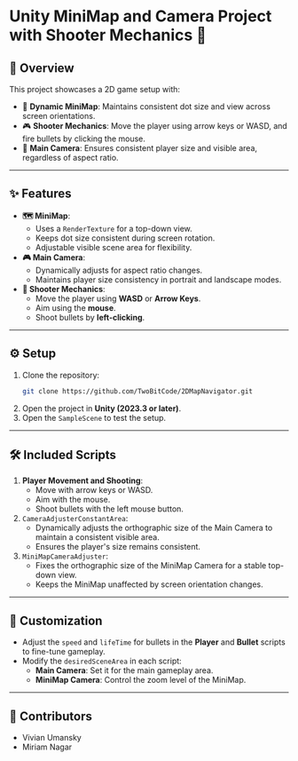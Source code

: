 # **Unity MiniMap and Camera Project with Shooter Mechanics 🚀**

## **📖 Overview**
This project showcases a 2D game setup with:
- 🎯 **Dynamic MiniMap**: Maintains consistent dot size and view across screen orientations.
- 🎮 **Shooter Mechanics**: Move the player using arrow keys or WASD, and fire bullets by clicking the mouse.
- 🎥 **Main Camera**: Ensures consistent player size and visible area, regardless of aspect ratio.

---

## **✨ Features**
- **🗺️ MiniMap**:
  - Uses a `RenderTexture` for a top-down view.
  - Keeps dot size consistent during screen rotation.
  - Adjustable visible scene area for flexibility.
- **🎮 Main Camera**:
  - Dynamically adjusts for aspect ratio changes.
  - Maintains player size consistency in portrait and landscape modes.
- **🔫 Shooter Mechanics**:
  - Move the player using **WASD** or **Arrow Keys**.
  - Aim using the **mouse**.
  - Shoot bullets by **left-clicking**.

---

## **⚙️ Setup**
1. Clone the repository:
   ```bash
   git clone https://github.com/TwoBitCode/2DMapNavigator.git
   ```
2. Open the project in **Unity (2023.3 or later)**.
3. Open the `SampleScene` to test the setup.

---

## **🛠️ Included Scripts**
1. **Player Movement and Shooting**:
   - Move with arrow keys or WASD.
   - Aim with the mouse.
   - Shoot bullets with the left mouse button.
2. `CameraAdjusterConstantArea`:
   - Dynamically adjusts the orthographic size of the Main Camera to maintain a consistent visible area.
   - Ensures the player's size remains consistent.
3. `MiniMapCameraAdjuster`:
   - Fixes the orthographic size of the MiniMap Camera for a stable top-down view.
   - Keeps the MiniMap unaffected by screen orientation changes.

---

## **🎨 Customization**
- Adjust the `speed` and `lifeTime` for bullets in the **Player** and **Bullet** scripts to fine-tune gameplay.
- Modify the `desiredSceneArea` in each script:
  - **Main Camera**: Set it for the main gameplay area.
  - **MiniMap Camera**: Control the zoom level of the MiniMap.

---

## **🌟 Contributors**
- Vivian Umansky
- Miriam Nagar
